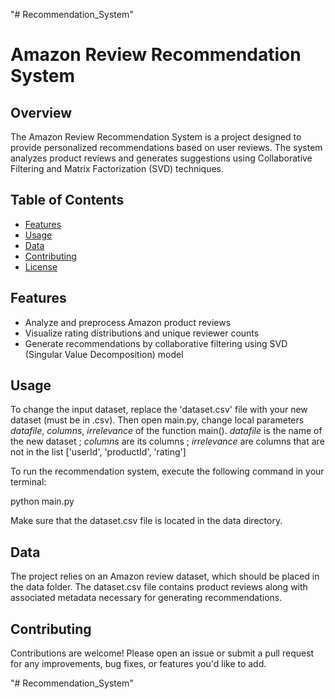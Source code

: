 "# Recommendation_System" 
# Amazon Review Recommendation System

## Overview

The Amazon Review Recommendation System is a  project designed to provide personalized recommendations based on user reviews. The system analyzes product reviews and generates suggestions using Collaborative Filtering and Matrix Factorization (SVD) techniques.

## Table of Contents

- [Features](#features)
- [Usage](#usage)
- [Data](#data)
- [Contributing](#contributing)
- [License](#license)

## Features

- Analyze and preprocess Amazon product reviews
- Visualize rating distributions and unique reviewer counts
- Generate recommendations by collaborative filtering using SVD (Singular Value Decomposition) model

## Usage

To change the input dataset, replace the 'dataset.csv' file with your new dataset (must be in .csv). Then open main.py, change local parameters *datafile*, *columns*, *irrelevance* of the function main(). *datafile* is the name of the new dataset ; *columns* are its columns ; *irrelevance* are columns that are not in the list ['userId', 'productId', 'rating']

To run the recommendation system, execute the following command in your terminal:

python main.py

Make sure that the dataset.csv file is located in the data directory.


## Data

The project relies on an Amazon review dataset, which should be placed in the data folder. The dataset.csv file contains product reviews along with associated metadata necessary for generating recommendations.

## Contributing

Contributions are welcome! Please open an issue or submit a pull request for any improvements, bug fixes, or features you'd like to add.



"# Recommendation_System" 
